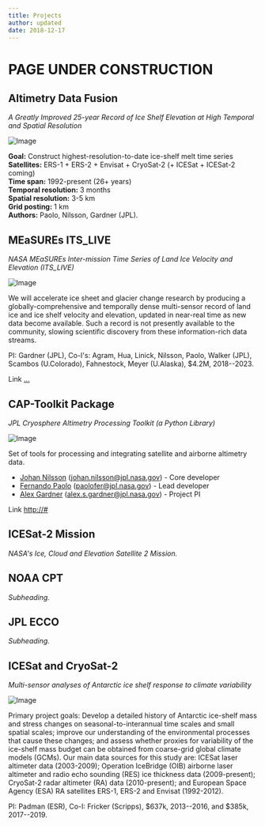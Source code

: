 ```yaml
---
title: Projects 
author: updated
date: 2018-12-17
---
```


# PAGE UNDER CONSTRUCTION


## Altimetry Data Fusion 

*A Greatly Improved 25-year Record of Ice Shelf Elevation at High Temporal and Spatial Resolution*

![Image](/img/Paolo_etal_AGU18.png)

**Goal:** Construct highest-resolution-to-date ice-shelf melt time series  
**Satellites:** ERS-1 + ERS-2 + Envisat + CryoSat-2 (+ ICESat + ICESat-2 coming)  
**Time span:** 1992-present (26+ years)  
**Temporal resolution:** 3 months  
**Spatial resolution:** 3-5 km  
**Grid posting:** 1 km  
**Authors:** Paolo, Nilsson, Gardner (JPL).


## MEaSUREs ITS_LIVE 

*NASA MEaSUREs Inter-mission Time Series of Land Ice Velocity and Elevation (ITS_LIVE)*

![Image](/img/measures_itslive.jpg)

We will accelerate ice sheet and glacier change research by producing a globally-comprehensive and temporally dense multi-sensor record of land ice and ice shelf velocity and elevation, updated in near-real time as new data become available. Such a record is not presently available to the community, slowing scientific discovery from these information-rich data streams.

PI: Gardner (JPL), Co-I's: Agram, Hua, Linick, Nilsson, Paolo, Walker (JPL), Scambos (U.Colorado), Fahnestock, Meyer (U.Alaska), $4.2M, 2018--2023.

Link [...](https://#)


## CAP-Toolkit Package

*JPL Cryosphere Altimetry Processing Toolkit (a Python Library)*

![Image](/img/image.png)

Set of tools for processing and integrating satellite and airborne altimetry data.

* [Johan Nilsson](https://science.jpl.nasa.gov/people/Nilsson/) (johan.nilsson@jpl.nasa.gov) - Core developer
* [Fernando Paolo](https://science.jpl.nasa.gov/people/Serrano%20Paolo/) (paolofer@jpl.nasa.gov) - Lead developer
* [Alex Gardner](https://science.jpl.nasa.gov/people/AGardner/) (alex.s.gardner@jpl.nasa.gov) - Project PI

Link [http://#](https://#)


## ICESat-2 Mission 

*NASA's Ice, Cloud and Elevation Satellite 2 Mission.*


## NOAA CPT 

*Subheading.*



## JPL ECCO 

*Subheading.*


## ICESat and CryoSat-2

*Multi-sensor analyses of Antarctic ice shelf response to climate variability*

![Image](/img/image.png)

Primary project goals: Develop a detailed history of Antarctic ice-shelf mass and stress changes on seasonal-to-interannual time scales and small spatial scales; improve our understanding of the environmental processes that cause these changes; and assess whether proxies for variability of the ice-shelf mass budget can be obtained from coarse-grid global climate models (GCMs). Our main data sources for this study are: ICESat laser altimeter data (2003-2009); Operation IceBridge (OIB) airborne laser altimeter and radio echo sounding (RES) ice thickness data (2009-present); CryoSat-2 radar altimeter (RA) data (2010-present); and European Space Agency (ESA) RA satellites ERS-1, ERS-2 and Envisat (1992-2012).

PI: Padman (ESR), Co-I: Fricker (Scripps), $637k, 2013--2016, and $385k, 2017--2019.

